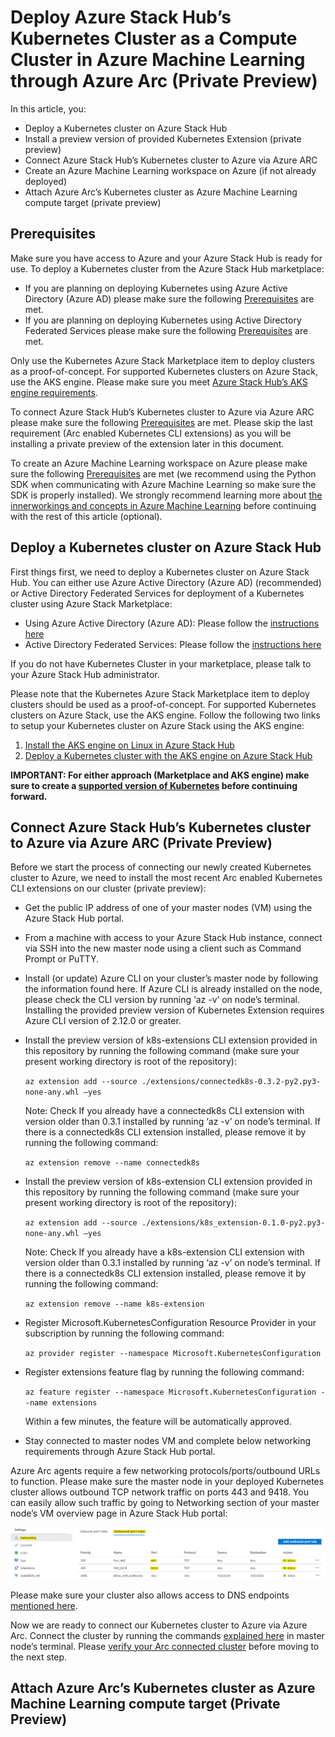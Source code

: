 # Deploy Azure Stack Hub’s Kubernetes Cluster as a Compute Cluster in Azure Machine Learning through Azure Arc (Private Preview)

In this article, you:

*	Deploy a Kubernetes cluster on Azure Stack Hub
*	Install a preview version of provided Kubernetes Extension (private preview)
*	Connect Azure Stack Hub’s Kubernetes cluster to Azure via Azure ARC
*	Create an Azure Machine Learning workspace on Azure (if not already deployed)
*	Attach Azure Arc’s Kubernetes cluster as Azure Machine Learning compute target (private preview)

## Prerequisites

Make sure you have access to Azure and your Azure Stack Hub is ready for use.
To deploy a Kubernetes cluster from the Azure Stack Hub marketplace:

*	If you are planning on deploying Kubernetes using Azure Active Directory (Azure AD) please make sure the following [Prerequisites](https://docs.microsoft.com/en-us/azure-stack/user/azure-stack-solution-template-kubernetes-azuread?view=azs-2008#prerequisites) are met.
*	If you are planning on deploying Kubernetes using Active Directory Federated Services please make sure the following [Prerequisites](https://docs.microsoft.com/en-us/azure-stack/user/azure-stack-solution-template-kubernetes-adfs?view=azs-2008#prerequisites) are met.

Only use the Kubernetes Azure Stack Marketplace item to deploy clusters as a proof-of-concept. For supported Kubernetes clusters on Azure Stack, use the AKS engine. Please make sure you meet [Azure Stack Hub’s AKS engine requirements](https://docs.microsoft.com/en-us/azure-stack/user/azure-stack-kubernetes-aks-engine-set-up?view=azs-2008#prerequisites-for-the-aks-engine). 

To connect Azure Stack Hub’s Kubernetes cluster to Azure via Azure ARC please make sure the following [Prerequisites](https://docs.microsoft.com/en-us/azure/azure-arc/kubernetes/connect-cluster#before-you-begin) are met. Please skip the last requirement (Arc enabled Kubernetes CLI extensions) as you will be installing a private preview of the extension later in this document.

To create an Azure Machine Learning workspace on Azure please make sure the following [Prerequisites](https://docs.microsoft.com/en-us/azure/machine-learning/how-to-manage-workspace?tabs=python#prerequisites) are met (we recommend using the Python SDK when communicating with Azure Machine Learning so make sure the SDK is properly installed). We strongly recommend learning more about [the innerworkings and concepts in Azure Machine Learning](https://docs.microsoft.com/en-us/azure/machine-learning/concept-azure-machine-learning-architecture) before continuing with the rest of this article (optional).

## Deploy a Kubernetes cluster on Azure Stack Hub

First things first, we need to deploy a Kubernetes cluster on Azure Stack Hub. You can either use Azure Active Directory (Azure AD) (recommended) or Active Directory Federated Services for deployment of a Kubernetes cluster using Azure Stack Marketplace:

*	Using Azure Active Directory (Azure AD): Please follow the [instructions here](https://docs.microsoft.com/en-us/azure-stack/user/azure-stack-solution-template-kubernetes-azuread?view=azs-2008#create-a-service-principal)
*	Active Directory Federated Services: Please follow the [instructions here](https://docs.microsoft.com/en-us/azure-stack/user/azure-stack-solution-template-kubernetes-adfs?view=azs-2008#create-a-service-principal)

If you do not have Kubernetes Cluster in your marketplace, please talk to your Azure Stack Hub administrator. 

Please note that the Kubernetes Azure Stack Marketplace item to deploy clusters should be used as a proof-of-concept. For supported Kubernetes clusters on Azure Stack, use the AKS engine. Follow the following two links to setup your Kubernetes cluster on Azure Stack using the AKS engine:

1.	[Install the AKS engine on Linux in Azure Stack Hub](https://docs.microsoft.com/en-us/azure-stack/user/azure-stack-kubernetes-aks-engine-deploy-linux?view=azs-2008)
2.	[Deploy a Kubernetes cluster with the AKS engine on Azure Stack Hub](https://docs.microsoft.com/en-us/azure-stack/user/azure-stack-kubernetes-aks-engine-deploy-cluster?view=azs-2008)

**IMPORTANT: For either approach (Marketplace and AKS engine) make sure to create a [supported version of Kubernetes](https://docs.microsoft.com/en-us/azure/aks/supported-kubernetes-versions#kubernetes-version-support-policy) before continuing forward.**

## Connect Azure Stack Hub’s Kubernetes cluster to Azure via Azure ARC (Private Preview)

Before we start the process of connecting our newly created Kubernetes cluster to Azure, we need to install the most recent Arc enabled Kubernetes CLI extensions on our cluster (private preview):

*	Get the public IP address of one of your master nodes (VM) using the Azure Stack Hub portal.
*	From a machine with access to your Azure Stack Hub instance, connect via SSH into the new master node using a client such as Command Prompt or PuTTY.
*	Install (or update) Azure CLI on your cluster’s master node by following the information found here. If Azure CLI is already installed on the node, please check the CLI version by running ‘az -v’ on node’s terminal. Installing the provided preview version of Kubernetes Extension requires Azure CLI version of 2.12.0 or greater. 
*	Install the preview version of k8s-extensions CLI extension provided in this repository by running the following command (make sure your present working directory is root of the repository):

    ```az extension add --source ./extensions/connectedk8s-0.3.2-py2.py3-none-any.whl –yes```
    
    Note: Check If you already have a connectedk8s CLI extension with version older than 0.3.1 installed by running ‘az -v’ on node’s terminal. If there is a connectedk8s CLI extension installed, please remove it by running the following command:

    ```az extension remove --name connectedk8s```

*	Install the preview version of k8s-extension CLI extension provided in this repository by running the following command (make sure your present working directory is root of the repository):

    ```az extension add --source ./extensions/k8s_extension-0.1.0-py2.py3-none-any.whl –yes```

    Note: Check If you already have a k8s-extension CLI extension with version older than 0.3.1 installed by running ‘az -v’ on node’s terminal. If there is a connectedk8s CLI extension installed, please remove it by running the following command:

    ```az extension remove --name k8s-extension```

*	Register Microsoft.KubernetesConfiguration Resource Provider in your subscription by running the following command:

    ```az provider register --namespace Microsoft.KubernetesConfiguration```

*	Register extensions feature flag by running the following command: 

    ```az feature register --namespace Microsoft.KubernetesConfiguration --name extensions```

    Within a few minutes, the feature will be automatically approved.

*	Stay connected to master nodes VM and complete below networking requirements through Azure Stack Hub portal.

Azure Arc agents require a few networking protocols/ports/outbound URLs to function. Please make sure the master node in your deployed Kubernetes cluster allows outbound TCP network traffic on ports 443 and 9418. You can easily allow such traffic by going to Networking section of your master node’s VM overview page in Azure Stack Hub portal:

<p align="center">
  <img src="imgs/network.png" />
</p>

Please make sure your cluster also allows access to DNS endpoints [mentioned here](https://docs.microsoft.com/en-us/azure/azure-arc/kubernetes/connect-cluster#network-requirements). 

Now we are ready to connect our Kubernetes cluster to Azure via Azure Arc. Connect the cluster by running the commands [explained here](https://docs.microsoft.com/en-us/azure/azure-arc/kubernetes/connect-cluster#connect-a-cluster) in master node’s terminal. Please [verify your Arc connected cluster](https://docs.microsoft.com/en-us/azure/azure-arc/kubernetes/connect-cluster#connect-a-cluster) before moving to the next step.

## Attach Azure Arc’s Kubernetes cluster as Azure Machine Learning compute target (Private Preview)
